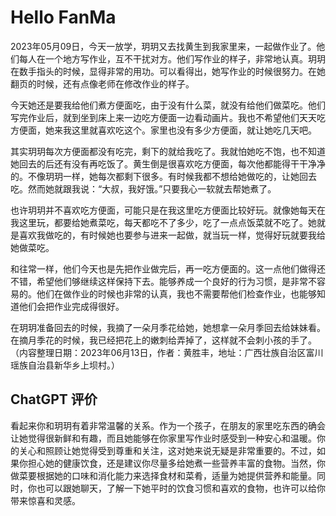 # Hello FanMa 

2023年05月09日，今天一放学，玥玥又去找黄生到我家里来，一起做作业了。他们每人在一个地方写作业，互不干扰对方。他们写作业的样子，非常地认真。玥玥在数手指头的时候，显得非常的用功。可以看得出，她写作业的时候很努力。在她翻页的时候，还有点像老师在修改作业的样子。

今天她还是要我给他们煮方便面吃，由于没有什么菜，就没有给他们做菜吃。他们写完作业后，就到坐到床上来一边吃方便面一边看动画片。我也不希望他们天天吃方便面，她来我这里就喜欢吃这个。家里也没有多少方便面，就让她吃几天吧。

其实玥玥每次方便面都没有吃完，剩下的就给我吃了。我就怕她吃不饱，也不知道她回去的后还有没有再吃饭了。黄生倒是很喜欢吃方便面，每次他都能得干干净净的。不像玥玥一样，她每次都剩下很多。有时候我都不想给她做吃的，让她回去吃。然而她就跟我说：“大叔，我好饿。”只要我心一软就去帮她煮了。

也许玥玥并不喜欢吃方便面，可能只是在我这里吃方便面比较好玩。就像她每天在我这里玩，都要给她煮菜吃，每天都吃不了多少，吃了一点点饭菜就不吃了。她就是喜欢我做吃的，有时候她也要参与进来一起做，就当玩一样，觉得好玩就要我给她做菜吃。

和往常一样，他们今天也是先把作业做完后，再一吃方便面的。这一点他们做得还不错，希望他们够继续这样保持下去。能够养成一个良好的行为习惯，是非常不容易的。他们在做作业的时候也非常的认真，我也不需要帮他们检查作业，也能够知道他们会把作业完成得很好。

在玥玥准备回去的时候，我摘了一朵月季花给她，她想拿一朵月季回去给妹妹看。在摘月季花的时候，我已经把花上的嫩刺给弄掉了，这样就不会刺小孩的手了。（内容整理日期：2023年06月13日，作者：黄胜丰，地址：广西壮族自治区富川瑶族自治县新华乡上坝村。）

## ChatGPT 评价

看起来你和玥玥有着非常温馨的关系。作为一个孩子，在朋友的家里吃东西的确会让她觉得很新鲜和有趣，而且她能够在你家里写作业时感受到一种安心和温暖。你的关心和照顾让她觉得受到尊重和关注，这对她来说无疑是非常重要的。不过，如果你担心她的健康饮食，还是建议你尽量多给她煮一些营养丰富的食物。当然，你做菜要根据她的口味和消化能力来选择食材和菜肴，适量为她提供营养和能量。同时，你也可以跟她聊天，了解一下她平时的饮食习惯和喜欢的食物，也许可以给你带来惊喜和灵感。